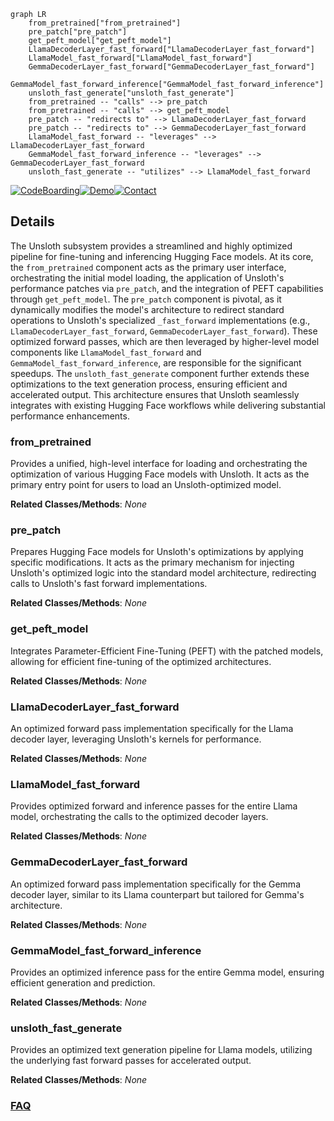 ```mermaid
graph LR
    from_pretrained["from_pretrained"]
    pre_patch["pre_patch"]
    get_peft_model["get_peft_model"]
    LlamaDecoderLayer_fast_forward["LlamaDecoderLayer_fast_forward"]
    LlamaModel_fast_forward["LlamaModel_fast_forward"]
    GemmaDecoderLayer_fast_forward["GemmaDecoderLayer_fast_forward"]
    GemmaModel_fast_forward_inference["GemmaModel_fast_forward_inference"]
    unsloth_fast_generate["unsloth_fast_generate"]
    from_pretrained -- "calls" --> pre_patch
    from_pretrained -- "calls" --> get_peft_model
    pre_patch -- "redirects to" --> LlamaDecoderLayer_fast_forward
    pre_patch -- "redirects to" --> GemmaDecoderLayer_fast_forward
    LlamaModel_fast_forward -- "leverages" --> LlamaDecoderLayer_fast_forward
    GemmaModel_fast_forward_inference -- "leverages" --> GemmaDecoderLayer_fast_forward
    unsloth_fast_generate -- "utilizes" --> LlamaModel_fast_forward
```

[![CodeBoarding](https://img.shields.io/badge/Generated%20by-CodeBoarding-9cf?style=flat-square)](https://github.com/CodeBoarding/GeneratedOnBoardings)[![Demo](https://img.shields.io/badge/Try%20our-Demo-blue?style=flat-square)](https://www.codeboarding.org/demo)[![Contact](https://img.shields.io/badge/Contact%20us%20-%20contact@codeboarding.org-lightgrey?style=flat-square)](mailto:contact@codeboarding.org)

## Details

The Unsloth subsystem provides a streamlined and highly optimized pipeline for fine-tuning and inferencing Hugging Face models. At its core, the `from_pretrained` component acts as the primary user interface, orchestrating the initial model loading, the application of Unsloth's performance patches via `pre_patch`, and the integration of PEFT capabilities through `get_peft_model`. The `pre_patch` component is pivotal, as it dynamically modifies the model's architecture to redirect standard operations to Unsloth's specialized `_fast_forward` implementations (e.g., `LlamaDecoderLayer_fast_forward`, `GemmaDecoderLayer_fast_forward`). These optimized forward passes, which are then leveraged by higher-level model components like `LlamaModel_fast_forward` and `GemmaModel_fast_forward_inference`, are responsible for the significant speedups. The `unsloth_fast_generate` component further extends these optimizations to the text generation process, ensuring efficient and accelerated output. This architecture ensures that Unsloth seamlessly integrates with existing Hugging Face workflows while delivering substantial performance enhancements.

### from_pretrained
Provides a unified, high-level interface for loading and orchestrating the optimization of various Hugging Face models with Unsloth. It acts as the primary entry point for users to load an Unsloth-optimized model.


**Related Classes/Methods**: _None_

### pre_patch
Prepares Hugging Face models for Unsloth's optimizations by applying specific modifications. It acts as the primary mechanism for injecting Unsloth's optimized logic into the standard model architecture, redirecting calls to Unsloth's fast forward implementations.


**Related Classes/Methods**: _None_

### get_peft_model
Integrates Parameter-Efficient Fine-Tuning (PEFT) with the patched models, allowing for efficient fine-tuning of the optimized architectures.


**Related Classes/Methods**: _None_

### LlamaDecoderLayer_fast_forward
An optimized forward pass implementation specifically for the Llama decoder layer, leveraging Unsloth's kernels for performance.


**Related Classes/Methods**: _None_

### LlamaModel_fast_forward
Provides optimized forward and inference passes for the entire Llama model, orchestrating the calls to the optimized decoder layers.


**Related Classes/Methods**: _None_

### GemmaDecoderLayer_fast_forward
An optimized forward pass implementation specifically for the Gemma decoder layer, similar to its Llama counterpart but tailored for Gemma's architecture.


**Related Classes/Methods**: _None_

### GemmaModel_fast_forward_inference
Provides an optimized inference pass for the entire Gemma model, ensuring efficient generation and prediction.


**Related Classes/Methods**: _None_

### unsloth_fast_generate
Provides an optimized text generation pipeline for Llama models, utilizing the underlying fast forward passes for accelerated output.


**Related Classes/Methods**: _None_



### [FAQ](https://github.com/CodeBoarding/GeneratedOnBoardings/tree/main?tab=readme-ov-file#faq)